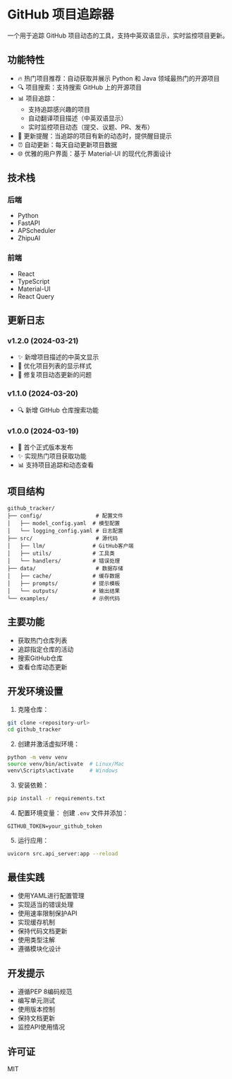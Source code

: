 # GitHub 项目追踪器

一个用于追踪 GitHub 项目动态的工具，支持中英双语显示，实时监控项目更新。

## 功能特性

- 🔥 热门项目推荐：自动获取并展示 Python 和 Java 领域最热门的开源项目
- 🔍 项目搜索：支持搜索 GitHub 上的开源项目
- 📊 项目追踪：
  - 支持追踪感兴趣的项目
  - 自动翻译项目描述（中英双语显示）
  - 实时监控项目动态（提交、议题、PR、发布）
- 🔔 更新提醒：当追踪的项目有新的动态时，提供醒目提示
- ⏰ 自动更新：每天自动更新项目数据
- 🌐 优雅的用户界面：基于 Material-UI 的现代化界面设计

## 技术栈

### 后端
- Python
- FastAPI
- APScheduler
- ZhipuAI

### 前端
- React
- TypeScript
- Material-UI
- React Query

## 更新日志

### v1.2.0 (2024-03-21)
- ✨ 新增项目描述的中英文显示
- 🎨 优化项目列表的显示样式
- 🔧 修复项目动态更新的问题

### v1.1.0 (2024-03-20)
- 🔍 新增 GitHub 仓库搜索功能

### v1.0.0 (2024-03-19)
- 🎉 首个正式版本发布
- ✨ 实现热门项目获取功能
- 📊 支持项目追踪和动态查看

## 项目结构

```
github_tracker/
├── config/                 # 配置文件
│   ├── model_config.yaml  # 模型配置
│   └── logging_config.yaml # 日志配置
├── src/                    # 源代码
│   ├── llm/               # GitHub客户端
│   ├── utils/             # 工具类
│   └── handlers/          # 错误处理
├── data/                   # 数据存储
│   ├── cache/             # 缓存数据
│   ├── prompts/           # 提示模板
│   └── outputs/           # 输出结果
└── examples/              # 示例代码
```

## 主要功能

- 获取热门仓库列表
- 追踪指定仓库的活动
- 搜索GitHub仓库
- 查看仓库动态更新

## 开发环境设置

1. 克隆仓库：
```bash
git clone <repository-url>
cd github_tracker
```

2. 创建并激活虚拟环境：
```bash
python -m venv venv
source venv/bin/activate  # Linux/Mac
venv\Scripts\activate     # Windows
```

3. 安装依赖：
```bash
pip install -r requirements.txt
```

4. 配置环境变量：
创建 `.env` 文件并添加：
```
GITHUB_TOKEN=your_github_token
```

5. 运行应用：
```bash
uvicorn src.api_server:app --reload
```

## 最佳实践

- 使用YAML进行配置管理
- 实现适当的错误处理
- 使用速率限制保护API
- 实现缓存机制
- 保持代码文档更新
- 使用类型注解
- 遵循模块化设计

## 开发提示

- 遵循PEP 8编码规范
- 编写单元测试
- 使用版本控制
- 保持文档更新
- 监控API使用情况

## 许可证

MIT
